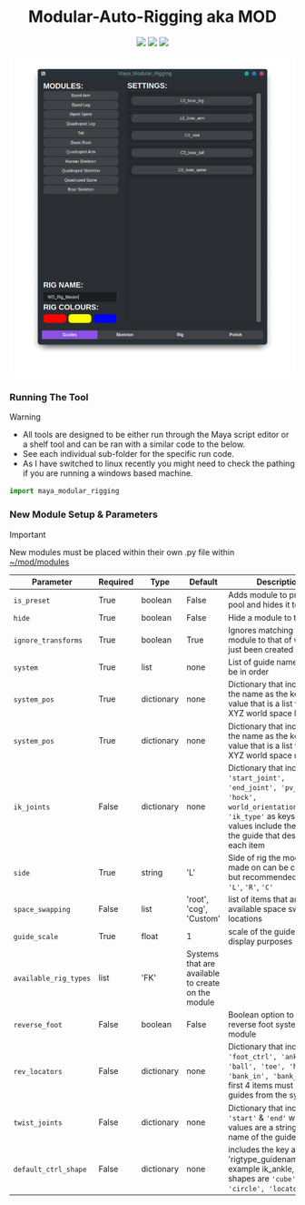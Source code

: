 <h1 align="center">Modular-Auto-Rigging aka MOD</h1>
<p align="center">
    <img src="https://img.shields.io/badge/Maya-37A5CC?style=for-the-badge&logo=autodeskmaya&logoColor=white">
    <img src="https://img.shields.io/badge/Python-FFD43B?style=for-the-badge&logo=python&logoColor=blue">
    <img src="https://img.shields.io/badge/Qt-41CD52?style=for-the-badge&logo=Qt&logoColor=white">
</p>
<div align="center">
    <img src="screenshots/MOD.png" alt="Project Screenshot" width="700"/>
</div>

### Running The Tool

> [!WARNING]
> - All tools are designed to be either run through the Maya script editor or a shelf tool and can be ran with a similar code to the below.<br>
> - See each individual sub-folder for the specific run code.<br>
> - As I have switched to linux recently you might need to check the pathing if you are running a windows based machine.

```python
import maya_modular_rigging
```
### New Module Setup & Parameters

> [!IMPORTANT]
> New modules must be placed within their own .py file within [~/mod/modules](https://github.com/WillDyer/maya_modular_rigging/tree/main/mod/modules)

| Parameter             | Required    | Type        | Default     | Description|
|-----------------------|-------------|-------------|-------------|------------|
| `is_preset`           | True        | boolean     | False       | Adds module to preset pool and hides it to the UI |
| `hide`                | True        | boolean     | False       | Hide a module to the UI |
| `ignore_transforms`   | True        | boolean     | True        | Ignores matching a new module to that of whats just been created |
| `system`              | True        | list        | none        | List of guide names, has to be in order |
| `system_pos`          | True        | dictionary  | none        | Dictionary that includes the name as the key and a value that is a list with the XYZ world space location |
| `system_pos`          | True        | dictionary  | none        | Dictionary that includes the name as the key and a value that is a list with the XYZ world space rotation |
| `ik_joints`           | False       | dictionary  | none        | Dictionary that includes `'start_joint', 'end_joint', 'pv_joint', 'hock', world_orientation'(bool), 'ik_type'` as keys  and the values include the name of the guide that describes each item |
| `side`                | True        | string      | 'L'         | Side of rig the module was made on can be custom but recommended use is `'L'`, `'R'`, `'C'` |
| `space_swapping`      | False       | list        | 'root', 'cog', 'Custom' | list of items that are available space swapping locations |
| `guide_scale`         | True        | float       | 1           | scale of the guide for display purposes |
| `available_rig_types` | list        | 'FK'        | Systems that are available to create on the module |
| `reverse_foot`        | False       | boolean     | False       | Boolean option to create reverse foot system on a module |
| `rev_locators`        | False       | dictionary  | none        | Dictionary that includes `'foot_ctrl', 'ankle', 'ball', 'toe', 'heel', 'bank_in', 'bank_out'`, first 4 items must be guides from the system |
| `twist_joints`        | False       | dictionary  | none        | Dictionary that includes `'start'` & `'end'` which values are a string with the name of the guide |
| `default_ctrl_shape`  | False       | dictionary  | none        | includes the key as 'rigtype_guidename' example ik_ankle, available shapes are `'cube', 'circle', 'locator'` |

